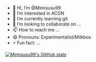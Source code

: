 - 👋 Hi, I’m @Mimisusu99
- 👀 I’m interested in ACGN
- 🌱 I’m currently learning git
- 💞️ I’m looking to collaborate on ...
- 📫 How to reach me ...
- 😄 Pronouns: Experimentalist/Milkbox
- ⚡ Fun fact: ...

[![Mimisusu99's GitHub stats](https://github-readme-stats.vercel.app/api?username=mimisusu99&show_icons=true&theme=transparent)](https://github.com/anuraghazra/github-readme-stats)
<!---
Mimisusu99/Mimisusu99 is a ✨ special ✨ repository because its `README.md` (this file) appears on your GitHub profile.
You can click the Preview link to take a look at your changes.
--->
